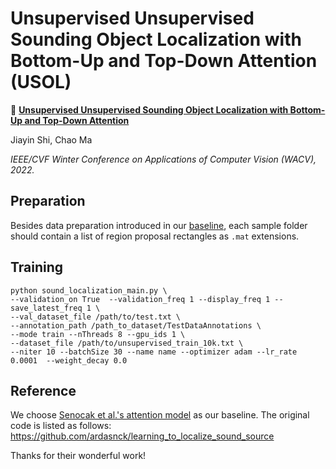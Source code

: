 # Unsupervised Unsupervised Sounding Object Localization with Bottom-Up and Top-Down Attention (USOL)

:herb: **[Unsupervised Unsupervised Sounding Object Localization with Bottom-Up and Top-Down Attention](https://vision.sjtu.edu.cn/files/wacv2022_USOL.pdf)**

Jiayin Shi, Chao Ma

*IEEE/CVF Winter Conference on Applications of Computer Vision (WACV), 2022.*

## Preparation

Besides data preparation introduced in our [baseline](https://github.com/ardasnck/learning_to_localize_sound_source), each sample folder should contain a list of region proposal rectangles as `.mat` extensions. 

## Training
```
python sound_localization_main.py \
--validation_on True  --validation_freq 1 --display_freq 1 --save_latest_freq 1 \
--val_dataset_file /path/to/test.txt \
--annotation_path /path_to_dataset/TestDataAnnotations \
--mode train --nThreads 8 --gpu_ids 1 \
--dataset_file /path/to/unsupervised_train_10k.txt \
--niter 10 --batchSize 30 --name name --optimizer adam --lr_rate 0.0001  --weight_decay 0.0
```

## Reference
We choose [Senocak et al.'s attention model](https://openaccess.thecvf.com/content_cvpr_2018/papers/Senocak_Learning_to_Localize_CVPR_2018_paper.pdf) as our baseline. The original code is listed as follows:
https://github.com/ardasnck/learning_to_localize_sound_source

Thanks for their wonderful work!